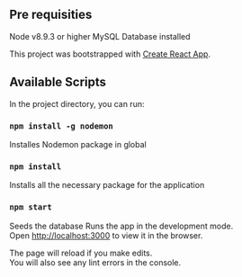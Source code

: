 
## Pre requisities


Node v8.9.3 or higher
MySQL Database installed


This project was bootstrapped with [Create React App](https://github.com/facebook/create-react-app).

## Available Scripts

In the project directory, you can run:

### `npm install -g nodemon`

Installes Nodemon package in global

### `npm install`


Installs all the necessary package for the application

### `npm start`

Seeds the database
Runs the app in the development mode.<br>
Open [http://localhost:3000](http://localhost:3000) to view it in the browser.

The page will reload if you make edits.<br>
You will also see any lint errors in the console.
